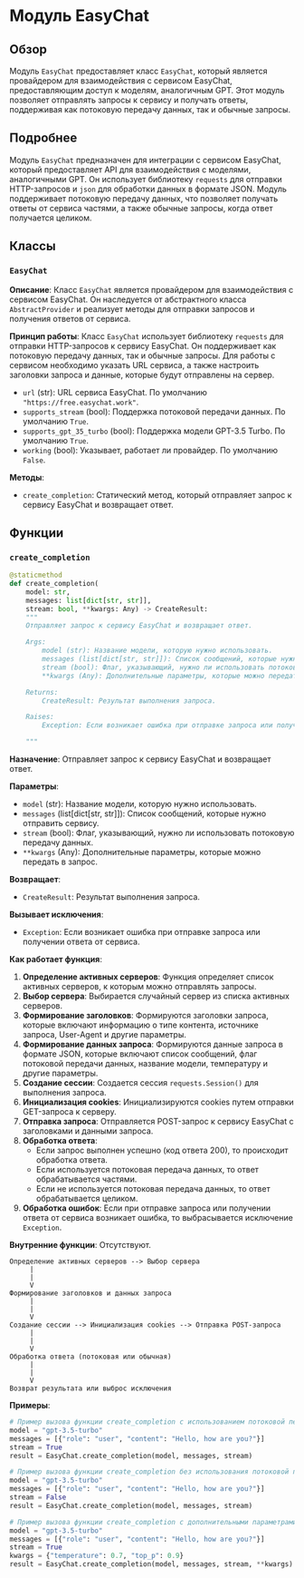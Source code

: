# Модуль EasyChat

## Обзор

Модуль `EasyChat` предоставляет класс `EasyChat`, который является провайдером для взаимодействия с сервисом EasyChat, предоставляющим доступ к моделям, аналогичным GPT. Этот модуль позволяет отправлять запросы к сервису и получать ответы, поддерживая как потоковую передачу данных, так и обычные запросы.

## Подробнее

Модуль `EasyChat` предназначен для интеграции с сервисом EasyChat, который предоставляет API для взаимодействия с моделями, аналогичными GPT. Он использует библиотеку `requests` для отправки HTTP-запросов и `json` для обработки данных в формате JSON. Модуль поддерживает потоковую передачу данных, что позволяет получать ответы от сервиса частями, а также обычные запросы, когда ответ получается целиком.

## Классы

### `EasyChat`

**Описание**: Класс `EasyChat` является провайдером для взаимодействия с сервисом EasyChat. Он наследуется от абстрактного класса `AbstractProvider` и реализует методы для отправки запросов и получения ответов от сервиса.

**Принцип работы**:
Класс `EasyChat` использует библиотеку `requests` для отправки HTTP-запросов к сервису EasyChat. Он поддерживает как потоковую передачу данных, так и обычные запросы. Для работы с сервисом необходимо указать URL сервиса, а также настроить заголовки запроса и данные, которые будут отправлены на сервер.

- `url` (str): URL сервиса EasyChat. По умолчанию `"https://free.easychat.work"`.
- `supports_stream` (bool): Поддержка потоковой передачи данных. По умолчанию `True`.
- `supports_gpt_35_turbo` (bool): Поддержка модели GPT-3.5 Turbo. По умолчанию `True`.
- `working` (bool): Указывает, работает ли провайдер. По умолчанию `False`.

**Методы**:

- `create_completion`: Статический метод, который отправляет запрос к сервису EasyChat и возвращает ответ.

## Функции

### `create_completion`

```python
@staticmethod
def create_completion(
    model: str,
    messages: list[dict[str, str]],
    stream: bool, **kwargs: Any) -> CreateResult:
    """
    Отправляет запрос к сервису EasyChat и возвращает ответ.

    Args:
        model (str): Название модели, которую нужно использовать.
        messages (list[dict[str, str]]): Список сообщений, которые нужно отправить сервису.
        stream (bool): Флаг, указывающий, нужно ли использовать потоковую передачу данных.
        **kwargs (Any): Дополнительные параметры, которые можно передать в запрос.

    Returns:
        CreateResult: Результат выполнения запроса.

    Raises:
        Exception: Если возникает ошибка при отправке запроса или получении ответа от сервиса.

    """
```

**Назначение**: Отправляет запрос к сервису EasyChat и возвращает ответ.

**Параметры**:

- `model` (str): Название модели, которую нужно использовать.
- `messages` (list[dict[str, str]]): Список сообщений, которые нужно отправить сервису.
- `stream` (bool): Флаг, указывающий, нужно ли использовать потоковую передачу данных.
- `**kwargs` (Any): Дополнительные параметры, которые можно передать в запрос.

**Возвращает**:

- `CreateResult`: Результат выполнения запроса.

**Вызывает исключения**:

- `Exception`: Если возникает ошибка при отправке запроса или получении ответа от сервиса.

**Как работает функция**:

1. **Определение активных серверов**: Функция определяет список активных серверов, к которым можно отправлять запросы.
2. **Выбор сервера**: Выбирается случайный сервер из списка активных серверов.
3. **Формирование заголовков**: Формируются заголовки запроса, которые включают информацию о типе контента, источнике запроса, User-Agent и другие параметры.
4. **Формирование данных запроса**: Формируются данные запроса в формате JSON, которые включают список сообщений, флаг потоковой передачи данных, название модели, температуру и другие параметры.
5. **Создание сессии**: Создается сессия `requests.Session()` для выполнения запроса.
6. **Инициализация cookies**: Инициализируются cookies путем отправки GET-запроса к серверу.
7. **Отправка запроса**: Отправляется POST-запрос к сервису EasyChat с заголовками и данными запроса.
8. **Обработка ответа**:
   - Если запрос выполнен успешно (код ответа 200), то происходит обработка ответа.
   - Если используется потоковая передача данных, то ответ обрабатывается частями.
   - Если не используется потоковая передача данных, то ответ обрабатывается целиком.
9. **Обработка ошибок**: Если при отправке запроса или получении ответа от сервиса возникает ошибка, то выбрасывается исключение `Exception`.

**Внутренние функции**: Отсутствуют.

```
Определение активных серверов --> Выбор сервера
     |
     |
     V
Формирование заголовков и данных запроса
     |
     |
     V
Создание сессии --> Инициализация cookies --> Отправка POST-запроса
     |
     |
     V
Обработка ответа (потоковая или обычная)
     |
     |
     V
Возврат результата или выброс исключения
```

**Примеры**:

```python
# Пример вызова функции create_completion с использованием потоковой передачи данных
model = "gpt-3.5-turbo"
messages = [{"role": "user", "content": "Hello, how are you?"}]
stream = True
result = EasyChat.create_completion(model, messages, stream)

# Пример вызова функции create_completion без использования потоковой передачи данных
model = "gpt-3.5-turbo"
messages = [{"role": "user", "content": "Hello, how are you?"}]
stream = False
result = EasyChat.create_completion(model, messages, stream)

# Пример вызова функции create_completion с дополнительными параметрами
model = "gpt-3.5-turbo"
messages = [{"role": "user", "content": "Hello, how are you?"}]
stream = True
kwargs = {"temperature": 0.7, "top_p": 0.9}
result = EasyChat.create_completion(model, messages, stream, **kwargs)